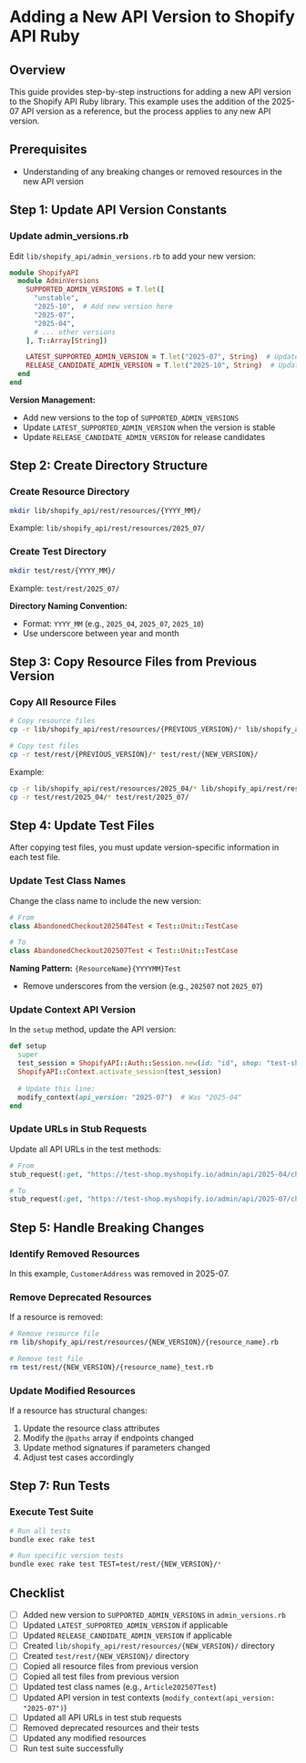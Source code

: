 # Adding a New API Version to Shopify API Ruby

## Overview
This guide provides step-by-step instructions for adding a new API version to the Shopify API Ruby library. This example uses the addition of the 2025-07 API version as a reference, but the process applies to any new API version.

## Prerequisites
- Understanding of any breaking changes or removed resources in the new API version

## Step 1: Update API Version Constants

### Update admin_versions.rb
Edit `lib/shopify_api/admin_versions.rb` to add your new version:

```ruby
module ShopifyAPI
  module AdminVersions
    SUPPORTED_ADMIN_VERSIONS = T.let([
      "unstable",
      "2025-10",  # Add new version here
      "2025-07",
      "2025-04",
      # ... other versions
    ], T::Array[String])

    LATEST_SUPPORTED_ADMIN_VERSION = T.let("2025-07", String)  # Update if this is the latest stable
    RELEASE_CANDIDATE_ADMIN_VERSION = T.let("2025-10", String)  # Update if this is RC
  end
end
```

**Version Management:**
- Add new versions to the top of `SUPPORTED_ADMIN_VERSIONS`
- Update `LATEST_SUPPORTED_ADMIN_VERSION` when the version is stable
- Update `RELEASE_CANDIDATE_ADMIN_VERSION` for release candidates

## Step 2: Create Directory Structure

### Create Resource Directory
```bash
mkdir lib/shopify_api/rest/resources/{YYYY_MM}/
```
Example: `lib/shopify_api/rest/resources/2025_07/`

### Create Test Directory
```bash
mkdir test/rest/{YYYY_MM}/
```
Example: `test/rest/2025_07/`

**Directory Naming Convention:**
- Format: `YYYY_MM` (e.g., `2025_04`, `2025_07`, `2025_10`)
- Use underscore between year and month

## Step 3: Copy Resource Files from Previous Version

### Copy All Resource Files
```bash
# Copy resource files
cp -r lib/shopify_api/rest/resources/{PREVIOUS_VERSION}/* lib/shopify_api/rest/resources/{NEW_VERSION}/

# Copy test files
cp -r test/rest/{PREVIOUS_VERSION}/* test/rest/{NEW_VERSION}/
```

Example:
```bash
cp -r lib/shopify_api/rest/resources/2025_04/* lib/shopify_api/rest/resources/2025_07/
cp -r test/rest/2025_04/* test/rest/2025_07/
```

## Step 4: Update Test Files

After copying test files, you must update version-specific information in each test file.

### Update Test Class Names
Change the class name to include the new version:

```ruby
# From
class AbandonedCheckout202504Test < Test::Unit::TestCase

# To
class AbandonedCheckout202507Test < Test::Unit::TestCase
```

**Naming Pattern:** `{ResourceName}{YYYYMM}Test`
- Remove underscores from the version (e.g., `202507` not `2025_07`)

### Update Context API Version
In the `setup` method, update the API version:

```ruby
def setup
  super
  test_session = ShopifyAPI::Auth::Session.new(id: "id", shop: "test-shop.myshopify.io", access_token: "this_is_a_test_token")
  ShopifyAPI::Context.activate_session(test_session)
  
  # Update this line:
  modify_context(api_version: "2025-07")  # Was "2025-04"
end
```

### Update URLs in Stub Requests
Update all API URLs in the test methods:

```ruby
# From
stub_request(:get, "https://test-shop.myshopify.io/admin/api/2025-04/checkouts.json")

# To
stub_request(:get, "https://test-shop.myshopify.io/admin/api/2025-07/checkouts.json")
```

## Step 5: Handle Breaking Changes

### Identify Removed Resources
In this example, `CustomerAddress` was removed in 2025-07.

### Remove Deprecated Resources
If a resource is removed:
```bash
# Remove resource file
rm lib/shopify_api/rest/resources/{NEW_VERSION}/{resource_name}.rb

# Remove test file
rm test/rest/{NEW_VERSION}/{resource_name}_test.rb
```

### Update Modified Resources
If a resource has structural changes:
1. Update the resource class attributes
2. Modify the `@paths` array if endpoints changed
3. Update method signatures if parameters changed
4. Adjust test cases accordingly

## Step 7: Run Tests

### Execute Test Suite
```bash
# Run all tests
bundle exec rake test

# Run specific version tests
bundle exec rake test TEST=test/rest/{NEW_VERSION}/*
```

## Checklist

- [ ] Added new version to `SUPPORTED_ADMIN_VERSIONS` in `admin_versions.rb`
- [ ] Updated `LATEST_SUPPORTED_ADMIN_VERSION` if applicable
- [ ] Updated `RELEASE_CANDIDATE_ADMIN_VERSION` if applicable
- [ ] Created `lib/shopify_api/rest/resources/{NEW_VERSION}/` directory
- [ ] Created `test/rest/{NEW_VERSION}/` directory
- [ ] Copied all resource files from previous version
- [ ] Copied all test files from previous version
- [ ] Updated test class names (e.g., `Article202507Test`)
- [ ] Updated API version in test contexts (`modify_context(api_version: "2025-07")`)
- [ ] Updated all API URLs in test stub requests
- [ ] Removed deprecated resources and their tests
- [ ] Updated any modified resources
- [ ] Run test suite successfully